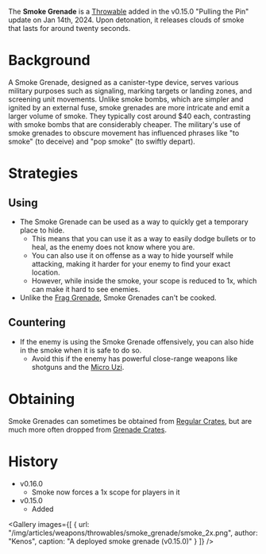 The **Smoke Grenade** is a [Throwable](/throwables) added in the v0.15.0 "Pulling the Pin" update on Jan 14th, 2024. Upon detonation, it releases clouds of smoke that lasts for around twenty seconds.

# Background
A Smoke Grenade, designed as a canister-type device, serves various military purposes such as signaling, marking targets or landing zones, and screening unit movements. Unlike smoke bombs, which are simpler and ignited by an external fuse, smoke grenades are more intricate and emit a larger volume of smoke. They typically cost around $40 each, contrasting with smoke bombs that are considerably cheaper. The military's use of smoke grenades to obscure movement has influenced phrases like "to smoke" (to deceive) and "pop smoke" (to swiftly depart).


# Strategies
## Using
- The Smoke Grenade can be used as a way to quickly get a temporary place to hide.
  - This means that you can use it as a way to easily dodge bullets or to heal, as the enemy does not know where you are.
  - You can also use it on offense as a way to hide yourself while attacking, making it harder for your enemy to find your exact location.
  - However, while inside the smoke, your scope is reduced to 1x, which can  make it hard to see enemies. 
- Unlike the [Frag Grenade](/weapons/throwables/frag_grenade), Smoke Grenades can't be cooked.

## Countering
- If the enemy is using the Smoke Grenade offensively, you can also hide in the smoke when it is safe to do so.
  - Avoid this if the enemy has powerful close-range weapons like shotguns and the [Micro Uzi](/weapons/guns/micro_uzi).

# Obtaining
Smoke Grenades can sometimes be obtained from [Regular Crates](/obstacles/regular_crate), but are much more often dropped from [Grenade Crates](/obstacles/grenade_crate).

# History
- v0.16.0
  - Smoke now forces a 1x scope for players in it
- v0.15.0
  - Added

<Gallery
  images={[
    {
      url: "/img/articles/weapons/throwables/smoke_grenade/smoke_2x.png",
      author: "Kenos",
      caption: "A deployed smoke grenade (v0.15.0)"
    }
]}
/>
